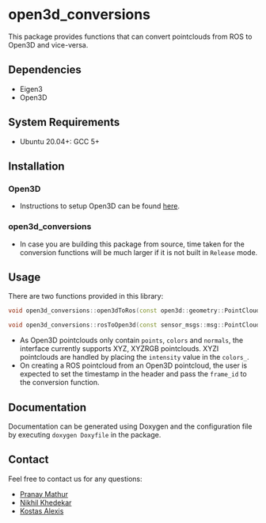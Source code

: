 # open3d_conversions

This package provides functions that can convert pointclouds from ROS to Open3D and vice-versa.

## Dependencies

* Eigen3
* Open3D

## System Requirements

* Ubuntu 20.04+: GCC 5+

## Installation

### Open3D

* Instructions to setup Open3D can be found [here](http://www.open3d.org/docs/release/compilation.html).

### open3d_conversions

* In case you are building this package from source, time taken for the conversion functions will be much larger if it is not built in `Release` mode.

## Usage

There are two functions provided in this library:

```cpp
void open3d_conversions::open3dToRos(const open3d::geometry::PointCloud& pointcloud, sensor_msgs::msg::PointCloud2& ros_pc2, std::string frame_id = "open3d_pointcloud");

void open3d_conversions::rosToOpen3d(const sensor_msgs::msg::PointCloud2ConstPtr& ros_pc2, open3d::geometry::PointCloud& o3d_pc, bool skip_colors=false);
```

* As Open3D pointclouds only contain `points`, `colors` and `normals`, the interface currently supports XYZ, XYZRGB pointclouds. XYZI pointclouds are handled by placing the `intensity` value in the `colors_`.
* On creating a ROS pointcloud from an Open3D pointcloud, the user is expected to set the timestamp in the header and pass the `frame_id` to the conversion function.

## Documentation

Documentation can be generated using Doxygen and the configuration file by executing  `doxygen Doxyfile` in the package.

## Contact

Feel free to contact us for any questions:

* [Pranay Mathur](mailto:matnay17@gmail.com)
* [Nikhil Khedekar](mailto:nkhedekar@nevada.unr.edu)
* [Kostas Alexis](mailto:kalexis@unr.edu)
